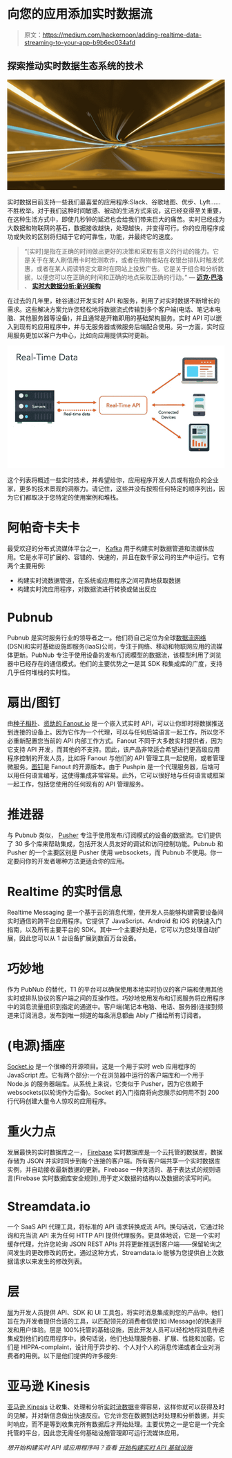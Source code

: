 # 向您的应用添加实时数据流

> 原文：<https://medium.com/hackernoon/adding-realtime-data-streaming-to-your-app-b9b6ec034afd>

## 探索推动实时数据生态系统的技术

![](img/a153881c9c76583538bd384c82fd296e.png)

实时数据目前支持一些我们最喜爱的应用程序:Slack、谷歌地图、优步、Lyft……不胜枚举。对于我们这种时间敏感、被动的生活方式来说，这已经变得至关重要，在这种生活方式中，即使几秒钟的延迟也会给我们带来巨大的痛苦。实时已经成为大数据和物联网的基石，数据接收越快，处理越快，并变得可行。你的应用程序成功或失败的区别将归结于它的可靠性，功能，并最终它的速度。

> “[实时]是指在正确的时间做出更好的决策和采取有意义的行动的能力。它是关于在某人刷信用卡时检测欺诈，或者在购物者站在收银台排队时触发优惠，或者在某人阅读特定文章时在网站上投放广告。它是关于组合和分析数据，以便您可以在正确的时间和正确的地点采取正确的行动。”
> ― [**迈克·巴洛**](https://www.goodreads.com/author/show/499452.Mike_Barlow) 、 [**实时大数据分析:新兴架构**](https://www.goodreads.com/work/quotes/24504817)

在过去的几年里，硅谷通过开发实时 API 和服务，利用了对实时数据不断增长的需求。这些解决方案允许您轻松地将数据流式传输到多个客户端(电话、笔记本电脑、其他服务器等设备)，并且通常是开箱即用的基础架构服务。实时 API 可以嵌入到现有的应用程序中，并与无服务器或微服务后端配合使用。另一方面，实时应用服务更加以客户为中心，比如向应用提供实时更新。

![](img/c0d2de6af6b78965dcb10e8bb2c7fd5a.png)

这个列表将概述一些实时技术，并希望给你，应用程序开发人员或有抱负的企业家，更多的技术景观的洞察力。请记住，这些并没有按照任何特定的顺序列出，因为它们都取决于您特定的使用案例和堆栈。

# 阿帕奇卡夫卡

最受欢迎的分布式流媒体平台之一， [Kafka](https://kafka.apache.org/) 用于构建实时数据管道和流媒体应用。它是水平可扩展的、容错的、快速的，并且在数千家公司的生产中运行。它有两个主要用例:

*   构建实时流数据管道，在系统或应用程序之间可靠地获取数据
*   构建实时流应用程序，对数据流进行转换或做出反应

# Pubnub

Pubnub 是实时服务行业的领导者之一。他们将自己定位为全球[数据流网络](https://en.wikipedia.org/w/index.php?action=edit&redlink=1&title=Data_Stream_Network) (DSN)和实时基础设施即服务(IaaS)公司，专注于网络、移动和物联网应用的流媒体更新。PubNub 专注于使用设备的发布/订阅模型的数据流，该模型利用了浏览器中已经存在的通信模式。他们的主要优势之一是其 SDK 和集成库的广度，支持几乎任何堆栈的实时性。

# 扇出/图钉

由[种子相扑](https://tech.co/seed-sumo-doubles-funding-startup-class-2015-2015-01)、[资助的 Fanout.io](https://fanout.io) 是一个嵌入式实时 API，可以让你即时将数据推送到连接的设备上。因为它作为一个代理，可以与任何后端语言一起工作，所以您不必重新配置您当前的 API 内部工作方式。Fanout 不同于大多数实时提供者，因为它支持 API 开发，而其他的不支持。因此，该产品非常适合希望进行更高级应用程序控制的开发人员，比如将 Fanout 与他们的 API 管理工具一起使用，或者管理微服务。[图钉](http://pushpin.org)是 Fanout 的开源版本。由于 Pushpin 是一个代理服务器，后端可以用任何语言编写，这使得集成非常容易。此外，它可以很好地与任何语言或框架一起工作，包括您使用的任何现有的 API 管理服务。

# 推进器

与 Pubnub 类似， [Pusher](http://pusher.com) 专注于使用发布/订阅模式的设备的数据流。它们提供了 30 多个库来帮助集成，包括开发人员友好的调试和访问控制功能。Pubnub 和 Pusher 的一个主要区别是 Pusher 使用 websockets，而 Pubnub 不使用。你一定要问你的开发者哪种方法更适合你的应用。

# Realtime 的实时信息

Realtime Messaging 是一个基于云的消息代理，使开发人员能够构建需要设备间实时通信的跨平台应用程序。它提供了 JavaScript、Android 和 iOS 的快速入门指南，以及所有主要平台的 SDK。其中一个主要好处是，它可以为您处理自动扩展，因此您可以从 1 台设备扩展到数百万台设备。

# 巧妙地

作为 PubNub 的替代，T1 的平台可以确保使用本地实时协议的客户端和使用其他实时或排队协议的客户端之间的互操作性。巧妙地使用发布和订阅服务将应用程序中的消息流量组织到指定的通道中。客户端(笔记本电脑、电话、服务器)连接到频道来订阅消息，发布到唯一频道的每条消息都由 Ably 广播给所有订阅者。

# (电源)插座

[Socket.io](https://socket.io/) 是一个很棒的开源项目。这是一个用于实时 web 应用程序的 JavaScript 库。它有两个部分:一个在浏览器中运行的客户端库和一个用于 Node.js 的服务器端库。从系统上来说，它类似于 Pusher，因为它依赖于 websockets(以轮询作为后备)。Socket 的入门指南将向您展示如何用不到 200 行代码创建大量令人惊叹的应用程序。

# 重火力点

发展最快的实时数据库之一， [Firebase](https://firebase.google.com/docs/database/) 实时数据库是一个云托管的数据库，数据存储为 JSON 并实时同步到每个连接的客户端。所有客户端共享一个实时数据库实例，并自动接收最新数据的更新。Firebase 一种灵活的、基于表达式的规则语言(Firebase 实时数据库安全规则),用于定义数据的结构以及数据的读写时间。

# Streamdata.io

一个 SaaS API 代理工具，将标准的 API 请求转换成流 API。换句话说，它通过轮询和充当流 API 来为任何 HTTP API 提供代理服务。更具体地说，它是一个实时缓存代理，允许您轮询 JSON REST APIs 并将更新推送到客户端——保留轮询之间发生的更改修改的历史。通过这种方式，Streamdata.io 能够为您提供自上次数据请求以来发生的修改列表。

# 层

[层](https://layer.com/)为开发人员提供 API、SDK 和 UI 工具包，将实时消息集成到您的产品中。他们旨在为开发者提供合适的工具，以匹配领先的消费者信使(如 iMessage)的快速开发和用户体验。层是 100%托管的基础设施，因此开发人员可以轻松地将消息传递集成到他们的应用程序中。换句话说，他们也处理服务器、扩展、性能和加密。它们是 HIPPA-complaint，设计用于异步的、个人对个人的消息传递或者企业对消费者的用例。以下是他们提供的许多服务:

# 亚马逊 Kinesis

[亚马逊 Kinesis](https://aws.amazon.com/kinesis/) 让收集、处理和分析[实时流数据](https://aws.amazon.com/streaming-data/)变得容易，这样你就可以获得及时的见解，并对新信息做出快速反应。它允许您在数据到达时处理和分析数据，并实时响应，而不是等到收集完所有数据后才开始处理。主要优势之一是它是一个完全托管的平台，因此您无需任何基础设施管理即可运行流媒体应用。

*想开始构建实时 API 或应用程序吗？查看* [*开始构建实时 API 基础设施*](https://realtimeapi.io/getting-started-with-building-realtime-api-infrastructure/)